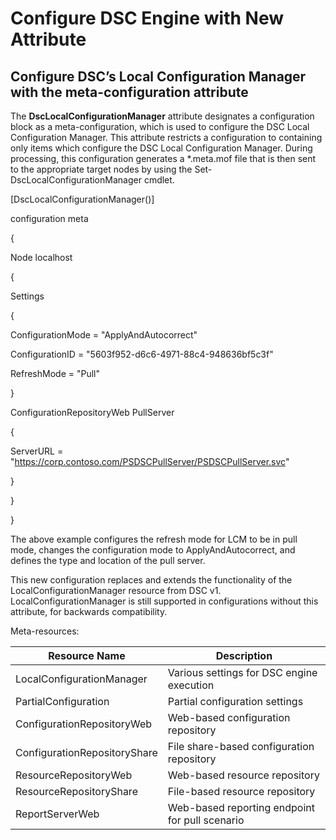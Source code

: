 # Configure DSC Engine with New Attribute
Configure DSC’s Local Configuration Manager with the meta-configuration attribute
---------------------------------------------------------------------------------

The **DscLocalConfigurationManager** attribute designates a configuration block as a meta-configuration, which is used to configure the DSC Local Configuration Manager. This attribute restricts a configuration to containing only items which configure the DSC Local Configuration Manager. During processing, this configuration generates a \*.meta.mof file that is then sent to the appropriate target nodes by using the Set-DscLocalConfigurationManager cmdlet.

\[DscLocalConfigurationManager()\]

configuration meta

{

Node localhost

{

Settings

{

ConfigurationMode = "ApplyAndAutocorrect"

ConfigurationID = "5603f952-d6c6-4971-88c4-948636bf5c3f"

RefreshMode = "Pull"

}

ConfigurationRepositoryWeb PullServer

{

ServerURL = "https://corp.contoso.com/PSDSCPullServer/PSDSCPullServer.svc"

}

}

}

The above example configures the refresh mode for LCM to be in pull mode, changes the configuration mode to ApplyAndAutocorrect, and defines the type and location of the pull server.

This new configuration replaces and extends the functionality of the LocalConfigurationManager resource from DSC v1. LocalConfigurationManager is still supported in configurations without this attribute, for backwards compatibility.

Meta-resources:

| **Resource Name**            | **Description**                                |
|------------------------------|------------------------------------------------|
| LocalConfigurationManager    | Various settings for DSC engine execution      |
| PartialConfiguration         | Partial configuration settings                 |
| ConfigurationRepositoryWeb   | Web-based configuration repository             |
| ConfigurationRepositoryShare | File share-based configuration repository      |
| ResourceRepositoryWeb        | Web-based resource repository                  |
| ResourceRepositoryShare      | File-based resource repository                 |
| ReportServerWeb              | Web-based reporting endpoint for pull scenario |
